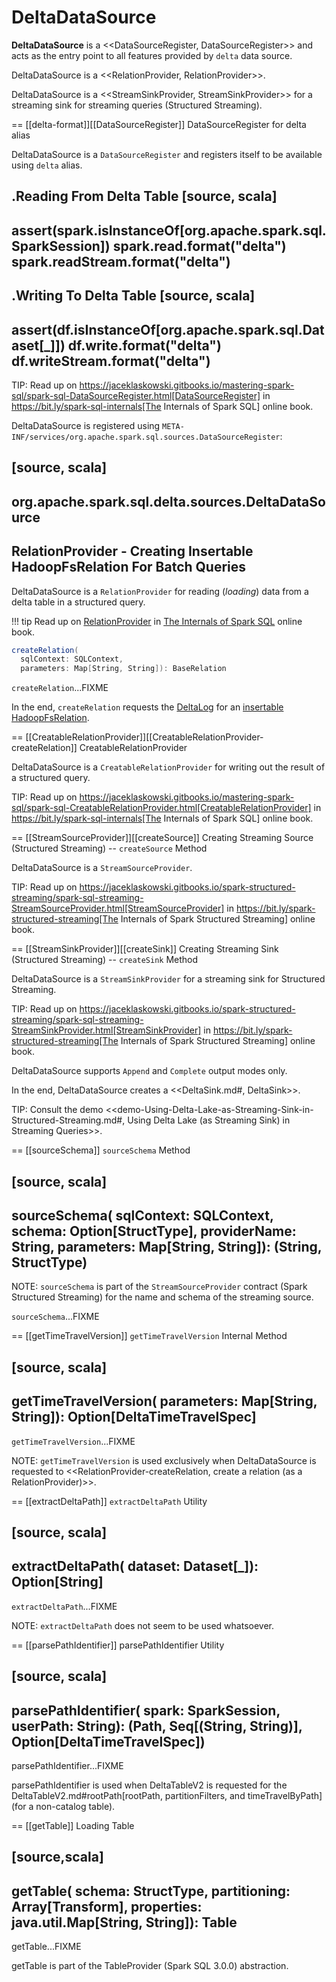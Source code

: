 # DeltaDataSource

**DeltaDataSource** is a <<DataSourceRegister, DataSourceRegister>> and acts as the entry point to all features provided by `delta` data source.

DeltaDataSource is a <<RelationProvider, RelationProvider>>.

DeltaDataSource is a <<StreamSinkProvider, StreamSinkProvider>> for a streaming sink for streaming queries (Structured Streaming).

== [[delta-format]][[DataSourceRegister]] DataSourceRegister for delta alias

DeltaDataSource is a `DataSourceRegister` and registers itself to be available using `delta` alias.

.Reading From Delta Table
[source, scala]
----
assert(spark.isInstanceOf[org.apache.spark.sql.SparkSession])
spark.read.format("delta")
spark.readStream.format("delta")
----

.Writing To Delta Table
[source, scala]
----
assert(df.isInstanceOf[org.apache.spark.sql.Dataset[_]])
df.write.format("delta")
df.writeStream.format("delta")
----

TIP: Read up on https://jaceklaskowski.gitbooks.io/mastering-spark-sql/spark-sql-DataSourceRegister.html[DataSourceRegister] in https://bit.ly/spark-sql-internals[The Internals of Spark SQL] online book.

DeltaDataSource is registered using `META-INF/services/org.apache.spark.sql.sources.DataSourceRegister`:

[source, scala]
----
org.apache.spark.sql.delta.sources.DeltaDataSource
----

## <span id="RelationProvider"><span id="RelationProvider-createRelation"> RelationProvider - Creating Insertable HadoopFsRelation For Batch Queries

DeltaDataSource is a `RelationProvider` for reading (_loading_) data from a delta table in a structured query.

!!! tip
    Read up on [RelationProvider](https://jaceklaskowski.github.io/mastering-spark-sql-book/spark-sql-RelationProvider/) in [The Internals of Spark SQL](https://jaceklaskowski.github.io/mastering-spark-sql-book) online book.

```scala
createRelation(
  sqlContext: SQLContext,
  parameters: Map[String, String]): BaseRelation
```

`createRelation`...FIXME

In the end, `createRelation` requests the [DeltaLog](#RelationProvider-createRelation-deltaLog) for an [insertable HadoopFsRelation](#DeltaLog.md#createRelation).

== [[CreatableRelationProvider]][[CreatableRelationProvider-createRelation]] CreatableRelationProvider

DeltaDataSource is a `CreatableRelationProvider` for writing out the result of a structured query.

TIP: Read up on https://jaceklaskowski.gitbooks.io/mastering-spark-sql/spark-sql-CreatableRelationProvider.html[CreatableRelationProvider] in https://bit.ly/spark-sql-internals[The Internals of Spark SQL] online book.

== [[StreamSourceProvider]][[createSource]] Creating Streaming Source (Structured Streaming) -- `createSource` Method

DeltaDataSource is a `StreamSourceProvider`.

TIP: Read up on https://jaceklaskowski.gitbooks.io/spark-structured-streaming/spark-sql-streaming-StreamSourceProvider.html[StreamSourceProvider] in https://bit.ly/spark-structured-streaming[The Internals of Spark Structured Streaming] online book.

== [[StreamSinkProvider]][[createSink]] Creating Streaming Sink (Structured Streaming) -- `createSink` Method

DeltaDataSource is a `StreamSinkProvider` for a streaming sink for Structured Streaming.

TIP: Read up on https://jaceklaskowski.gitbooks.io/spark-structured-streaming/spark-sql-streaming-StreamSinkProvider.html[StreamSinkProvider] in https://bit.ly/spark-structured-streaming[The Internals of Spark Structured Streaming] online book.

DeltaDataSource supports `Append` and `Complete` output modes only.

In the end, DeltaDataSource creates a <<DeltaSink.md#, DeltaSink>>.

TIP: Consult the demo <<demo-Using-Delta-Lake-as-Streaming-Sink-in-Structured-Streaming.md#, Using Delta Lake (as Streaming Sink) in Streaming Queries>>.

== [[sourceSchema]] `sourceSchema` Method

[source, scala]
----
sourceSchema(
  sqlContext: SQLContext,
  schema: Option[StructType],
  providerName: String,
  parameters: Map[String, String]): (String, StructType)
----

NOTE: `sourceSchema` is part of the `StreamSourceProvider` contract (Spark Structured Streaming) for the name and schema of the streaming source.

`sourceSchema`...FIXME

== [[getTimeTravelVersion]] `getTimeTravelVersion` Internal Method

[source, scala]
----
getTimeTravelVersion(
  parameters: Map[String, String]): Option[DeltaTimeTravelSpec]
----

`getTimeTravelVersion`...FIXME

NOTE: `getTimeTravelVersion` is used exclusively when DeltaDataSource is requested to <<RelationProvider-createRelation, create a relation (as a RelationProvider)>>.

== [[extractDeltaPath]] `extractDeltaPath` Utility

[source, scala]
----
extractDeltaPath(
  dataset: Dataset[_]): Option[String]
----

`extractDeltaPath`...FIXME

NOTE: `extractDeltaPath` does not seem to be used whatsoever.

== [[parsePathIdentifier]] parsePathIdentifier Utility

[source, scala]
----
parsePathIdentifier(
  spark: SparkSession,
  userPath: String): (Path, Seq[(String, String)], Option[DeltaTimeTravelSpec])
----

parsePathIdentifier...FIXME

parsePathIdentifier is used when DeltaTableV2 is requested for the DeltaTableV2.md#rootPath[rootPath, partitionFilters, and timeTravelByPath] (for a non-catalog table).

== [[getTable]] Loading Table

[source,scala]
----
getTable(
  schema: StructType,
  partitioning: Array[Transform],
  properties: java.util.Map[String, String]): Table
----

getTable...FIXME

getTable is part of the TableProvider (Spark SQL 3.0.0) abstraction.

